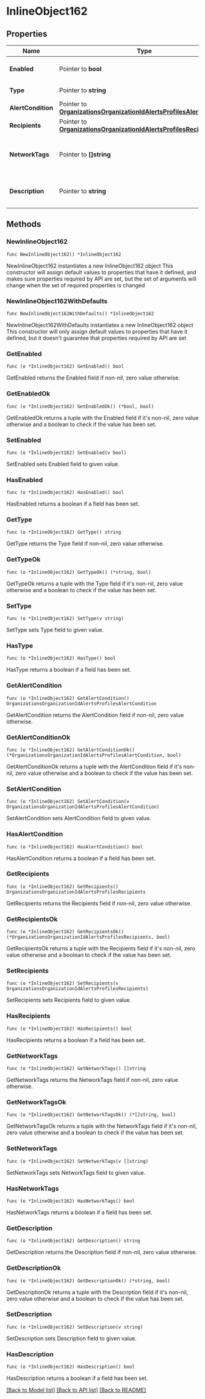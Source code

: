 # InlineObject162

## Properties

Name | Type | Description | Notes
------------ | ------------- | ------------- | -------------
**Enabled** | Pointer to **bool** | Is the alert config enabled | [optional] 
**Type** | Pointer to **string** | The alert type | [optional] 
**AlertCondition** | Pointer to [**OrganizationsOrganizationIdAlertsProfilesAlertCondition**](OrganizationsOrganizationIdAlertsProfilesAlertCondition.md) |  | [optional] 
**Recipients** | Pointer to [**OrganizationsOrganizationIdAlertsProfilesRecipients**](OrganizationsOrganizationIdAlertsProfilesRecipients.md) |  | [optional] 
**NetworkTags** | Pointer to **[]string** | Networks with these tags will be monitored for the alert | [optional] 
**Description** | Pointer to **string** | User supplied description of the alert | [optional] 

## Methods

### NewInlineObject162

`func NewInlineObject162() *InlineObject162`

NewInlineObject162 instantiates a new InlineObject162 object
This constructor will assign default values to properties that have it defined,
and makes sure properties required by API are set, but the set of arguments
will change when the set of required properties is changed

### NewInlineObject162WithDefaults

`func NewInlineObject162WithDefaults() *InlineObject162`

NewInlineObject162WithDefaults instantiates a new InlineObject162 object
This constructor will only assign default values to properties that have it defined,
but it doesn't guarantee that properties required by API are set

### GetEnabled

`func (o *InlineObject162) GetEnabled() bool`

GetEnabled returns the Enabled field if non-nil, zero value otherwise.

### GetEnabledOk

`func (o *InlineObject162) GetEnabledOk() (*bool, bool)`

GetEnabledOk returns a tuple with the Enabled field if it's non-nil, zero value otherwise
and a boolean to check if the value has been set.

### SetEnabled

`func (o *InlineObject162) SetEnabled(v bool)`

SetEnabled sets Enabled field to given value.

### HasEnabled

`func (o *InlineObject162) HasEnabled() bool`

HasEnabled returns a boolean if a field has been set.

### GetType

`func (o *InlineObject162) GetType() string`

GetType returns the Type field if non-nil, zero value otherwise.

### GetTypeOk

`func (o *InlineObject162) GetTypeOk() (*string, bool)`

GetTypeOk returns a tuple with the Type field if it's non-nil, zero value otherwise
and a boolean to check if the value has been set.

### SetType

`func (o *InlineObject162) SetType(v string)`

SetType sets Type field to given value.

### HasType

`func (o *InlineObject162) HasType() bool`

HasType returns a boolean if a field has been set.

### GetAlertCondition

`func (o *InlineObject162) GetAlertCondition() OrganizationsOrganizationIdAlertsProfilesAlertCondition`

GetAlertCondition returns the AlertCondition field if non-nil, zero value otherwise.

### GetAlertConditionOk

`func (o *InlineObject162) GetAlertConditionOk() (*OrganizationsOrganizationIdAlertsProfilesAlertCondition, bool)`

GetAlertConditionOk returns a tuple with the AlertCondition field if it's non-nil, zero value otherwise
and a boolean to check if the value has been set.

### SetAlertCondition

`func (o *InlineObject162) SetAlertCondition(v OrganizationsOrganizationIdAlertsProfilesAlertCondition)`

SetAlertCondition sets AlertCondition field to given value.

### HasAlertCondition

`func (o *InlineObject162) HasAlertCondition() bool`

HasAlertCondition returns a boolean if a field has been set.

### GetRecipients

`func (o *InlineObject162) GetRecipients() OrganizationsOrganizationIdAlertsProfilesRecipients`

GetRecipients returns the Recipients field if non-nil, zero value otherwise.

### GetRecipientsOk

`func (o *InlineObject162) GetRecipientsOk() (*OrganizationsOrganizationIdAlertsProfilesRecipients, bool)`

GetRecipientsOk returns a tuple with the Recipients field if it's non-nil, zero value otherwise
and a boolean to check if the value has been set.

### SetRecipients

`func (o *InlineObject162) SetRecipients(v OrganizationsOrganizationIdAlertsProfilesRecipients)`

SetRecipients sets Recipients field to given value.

### HasRecipients

`func (o *InlineObject162) HasRecipients() bool`

HasRecipients returns a boolean if a field has been set.

### GetNetworkTags

`func (o *InlineObject162) GetNetworkTags() []string`

GetNetworkTags returns the NetworkTags field if non-nil, zero value otherwise.

### GetNetworkTagsOk

`func (o *InlineObject162) GetNetworkTagsOk() (*[]string, bool)`

GetNetworkTagsOk returns a tuple with the NetworkTags field if it's non-nil, zero value otherwise
and a boolean to check if the value has been set.

### SetNetworkTags

`func (o *InlineObject162) SetNetworkTags(v []string)`

SetNetworkTags sets NetworkTags field to given value.

### HasNetworkTags

`func (o *InlineObject162) HasNetworkTags() bool`

HasNetworkTags returns a boolean if a field has been set.

### GetDescription

`func (o *InlineObject162) GetDescription() string`

GetDescription returns the Description field if non-nil, zero value otherwise.

### GetDescriptionOk

`func (o *InlineObject162) GetDescriptionOk() (*string, bool)`

GetDescriptionOk returns a tuple with the Description field if it's non-nil, zero value otherwise
and a boolean to check if the value has been set.

### SetDescription

`func (o *InlineObject162) SetDescription(v string)`

SetDescription sets Description field to given value.

### HasDescription

`func (o *InlineObject162) HasDescription() bool`

HasDescription returns a boolean if a field has been set.


[[Back to Model list]](../README.md#documentation-for-models) [[Back to API list]](../README.md#documentation-for-api-endpoints) [[Back to README]](../README.md)


